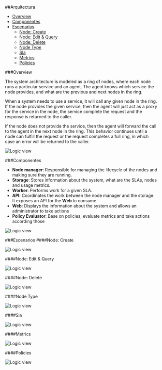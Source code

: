 ##Arquitectura
- [Overview](#overview)
- [Componentes](#componentes)
- [Escenarios](#escenarios)
  - [Node: Create](#node-create)
  - [Node: Edit & Query](#node-edit--query)
  - [Node: Delete](#node-delete)
  - [Node Type](#node-type)
  - [Sla](#sla)
  - [Metrics](#metrics)
  - [Policies](#policies)

###Overview

The system architecture is modeled as a ring of nodes, where each node runs a particular service and an agent. The agent knows which service the node provides, and what are the previous and next nodes in the ring.

When a system needs to use a service, it will call any given node in the ring. If the node provides the given service, then the agent will just act as a proxy for the service in the node, the service complete the request and the response is returned to the caller.

If the node does not provide the service, then the agent will forward the call to the agent in the next node in the ring. This behavior continues until a node can fulfill the request or the request completes a full ring, in which case an error will be returned to the caller.

![Logic view](./images/Arquitectura.%20Overview.png)
  
###Componentes

- **Node manager**: Responsible for managing the lifecycle of the nodes and making sure they are running.
- **Storage**: Stores information about the system, what are the SLAs, nodes and usage metrics.
- **Worker**: Performs work for a given SLA.
- **API**: Coordinates the work between the node manager and the storage. It exposes an API for the **Web** to consume
- **Web**: Displays the information about the system and allows an administrator to take actions
- **Policy Evaluator**: Base on policies, evaluate metrics and take actions according those

![Logic view](./images/Arquitectura.%20Vista%20Logica.png)

###Escenarios
####Node: Create

![Logic view](./images/Arquitectura.%20Vista%20Dinamica.%20Manage%20Node.%20Create.png)

####Node: Edit & Query

![Logic view](./images/Arquitectura.%20Vista%20Dinamica.%20Manage%20Node.%20Edit%20&%20Query.png)

####Node: Delete

![Logic view](./images/Arquitectura.%20Vista%20Dinamica.%20Manage%20Node.%20Delete.png)

####Node Type

![Logic view](./images/Arquitectura.%20Vista%20Dinamica.%20Manage%20Node%20Type.png)

####Sla

![Logic view](./images/Arquitectura.%20Vista%20Dinamica.%20Manage%20Sla.png)

####Metrics

![Logic view](./images/Arquitectura.%20Vista%20Dinamica.%20Metrics.png)

####Policies

![Logic view](./images/Arquitectura.%20Vista%20Dinamica.%20Policies.png)
